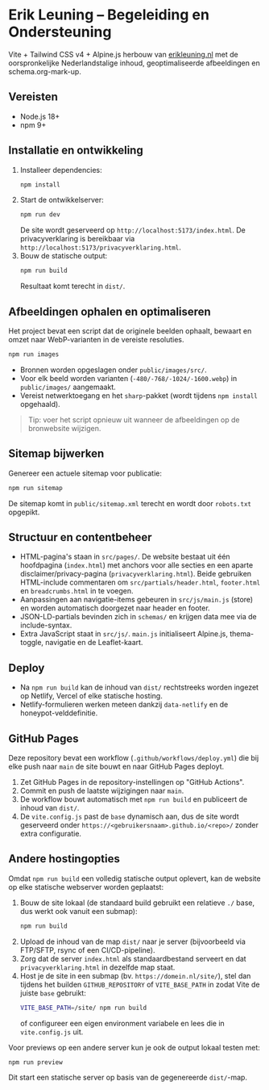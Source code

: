 # Erik Leuning – Begeleiding en Ondersteuning

Vite + Tailwind CSS v4 + Alpine.js herbouw van [erikleuning.nl](https://www.erikleuning.nl) met de oorspronkelijke Nederlandstalige inhoud, geoptimaliseerde afbeeldingen en schema.org-mark-up.

## Vereisten

- Node.js 18+
- npm 9+

## Installatie en ontwikkeling

1. Installeer dependencies:
   ```bash
   npm install
   ```
2. Start de ontwikkelserver:
   ```bash
   npm run dev
   ```
   De site wordt geserveerd op `http://localhost:5173/index.html`. De privacyverklaring is bereikbaar via `http://localhost:5173/privacyverklaring.html`.
3. Bouw de statische output:
   ```bash
   npm run build
   ```
   Resultaat komt terecht in `dist/`.

## Afbeeldingen ophalen en optimaliseren

Het project bevat een script dat de originele beelden ophaalt, bewaart en omzet naar WebP-varianten in de vereiste resoluties.

```bash
npm run images
```

- Bronnen worden opgeslagen onder `public/images/src/`.
- Voor elk beeld worden varianten (`-480/-768/-1024/-1600.webp`) in `public/images/` aangemaakt.
- Vereist netwerktoegang en het `sharp`-pakket (wordt tijdens `npm install` opgehaald).

> Tip: voer het script opnieuw uit wanneer de afbeeldingen op de bronwebsite wijzigen.

## Sitemap bijwerken

Genereer een actuele sitemap voor publicatie:

```bash
npm run sitemap
```

De sitemap komt in `public/sitemap.xml` terecht en wordt door `robots.txt` opgepikt.

## Structuur en contentbeheer

- HTML-pagina's staan in `src/pages/`. De website bestaat uit één hoofdpagina (`index.html`) met anchors voor alle secties en een aparte disclaimer/privacy-pagina (`privacyverklaring.html`). Beide gebruiken HTML-include commentaren om `src/partials/header.html`, `footer.html` en `breadcrumbs.html` in te voegen.
- Aanpassingen aan navigatie-items gebeuren in `src/js/main.js` (store) en worden automatisch doorgezet naar header en footer.
- JSON-LD-partials bevinden zich in `schemas/` en krijgen data mee via de include-syntax.
- Extra JavaScript staat in `src/js/`. `main.js` initialiseert Alpine.js, thema-toggle, navigatie en de Leaflet-kaart.

## Deploy

- Na `npm run build` kan de inhoud van `dist/` rechtstreeks worden ingezet op Netlify, Vercel of elke statische hosting.
- Netlify-formulieren werken meteen dankzij `data-netlify` en de honeypot-velddefinitie.

## GitHub Pages

Deze repository bevat een workflow (`.github/workflows/deploy.yml`) die bij elke push naar `main` de site bouwt en naar GitHub Pages deployt.

1. Zet GitHub Pages in de repository-instellingen op "GitHub Actions".
2. Commit en push de laatste wijzigingen naar `main`.
3. De workflow bouwt automatisch met `npm run build` en publiceert de inhoud van `dist/`.
4. De `vite.config.js` past de `base` dynamisch aan, dus de site wordt geserveerd onder `https://<gebruikersnaam>.github.io/<repo>/` zonder extra configuratie.

## Andere hostingopties

Omdat `npm run build` een volledig statische output oplevert, kan de website op elke statische webserver worden geplaatst:

1. Bouw de site lokaal (de standaard build gebruikt een relatieve `./` base, dus werkt ook vanuit een submap):
   ```bash
   npm run build
   ```
2. Upload de inhoud van de map `dist/` naar je server (bijvoorbeeld via FTP/SFTP, rsync of een CI/CD-pipeline).
3. Zorg dat de server `index.html` als standaardbestand serveert en dat `privacyverklaring.html` in dezelfde map staat.
4. Host je de site in een submap (bv. `https://domein.nl/site/`), stel dan tijdens het builden `GITHUB_REPOSITORY` of `VITE_BASE_PATH` in zodat Vite de juiste `base` gebruikt:
   ```bash
   VITE_BASE_PATH=/site/ npm run build
   ```
   of configureer een eigen environment variabele en lees die in `vite.config.js` uit.

Voor previews op een andere server kun je ook de output lokaal testen met:
```bash
npm run preview
```
Dit start een statische server op basis van de gegenereerde `dist/`-map.
